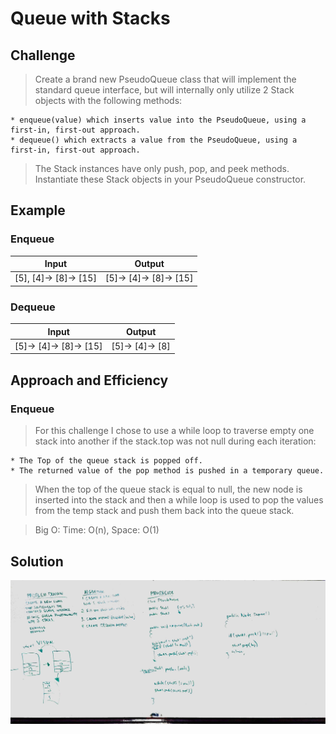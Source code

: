 # Queue with Stacks

## Challenge
> Create a brand new PseudoQueue class that will implement the standard queue interface, but will internally only utilize 2 Stack objects with the following methods:

	* enqueue(value) which inserts value into the PseudoQueue, using a first-in, first-out approach.
	* dequeue() which extracts a value from the PseudoQueue, using a first-in, first-out approach.

>The Stack instances have only push, pop, and peek methods. Instantiate these Stack objects in your PseudoQueue constructor.

## Example
### Enqueue
|Input|Output|
|-----|-------|
| [5], [4]-> [8]-> [15] | [5]-> [4]-> [8]-> [15] |

### Dequeue
|Input|Output|
|-----|-------|
| [5]-> [4]-> [8]-> [15] | [5]-> [4]-> [8] |

## Approach and Efficiency
### Enqueue
> For this challenge I chose to use a while loop to traverse empty one stack into another if the stack.top was not null during each iteration:

	* The Top of the queue stack is popped off.
	* The returned value of the pop method is pushed in a temporary queue. 
	
> When the top of the queue stack is equal to null, the new node is inserted into the stack and then a while loop is used to pop the values from the temp stack and push them back into the queue stack.

> Big O: Time: O(n), Space: O(1)

## Solution
![alt text](https://github.com/CClemensJr/data-structures-and-algorithms/blob/master/assets/queueWithStacks.jpg "Queue with Stacks")
